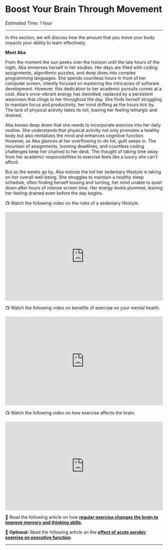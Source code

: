 # Boost Your Brain Through Movement

*Estimated Time: 1 hour*

---

In this section, we will discuss how the amount that you move your body impacts your ability to learn effectively.

<aside>

**Meet Aba**
  
From the moment the sun peeks over the horizon until the late hours of the night, Aba immerses herself in her studies. Her days are filled with coding assignments, algorithmic puzzles, and deep dives into complex programming languages. She spends countless hours in front of her computer screen, intently focused on mastering the intricacies of software development. However, this dedication to her academic pursuits comes at a cost. Aba's once-vibrant energy has dwindled, replaced by a persistent weariness that clings to her throughout the day. She finds herself struggling to maintain focus and productivity, her mind drifting as the hours tick by. The lack of physical activity takes its toll, leaving her feeling lethargic and drained.

Aba knows deep down that she needs to incorporate exercise into her daily routine. She understands that physical activity not only promotes a healthy body but also revitalizes the mind and enhances cognitive function. However, as Aba glances at her overflowing to-do list, guilt seeps in. The mountain of assignments, looming deadlines, and countless coding challenges keep her chained to her desk. The thought of taking time away from her academic responsibilities to exercise feels like a luxury she can't afford.

But as the weeks go by, Aba notices the toll her sedentary lifestyle is taking on her overall well-being. She struggles to maintain a healthy sleep schedule, often finding herself tossing and turning, her mind unable to quiet down after hours of intense screen time. Her energy levels plummet, leaving her feeling drained even before the day begins.

</aside>


<aside>

📺 Watch the following video on the risks of a sedentary lifestyle.

</aside>

<div style="position: relative; padding-bottom: 56.25%; height: 0;"><iframe src="https://www.youtube.com/embed/wUEl8KrMz14" title="YouTube video player" frameborder="0" allow="accelerometer; autoplay; clipboard-write; encrypted-media; gyroscope; picture-in-picture" allowfullscreen style="position: absolute; top: 0; left: 0; width: 100%; height: 100%;"></iframe></div>

<aside>
  

📺 Watch the following video on benefits of exercise on your mental health.

</aside>

<div style="position: relative; padding-bottom: 56.25%; height: 0;"><iframe src="https://www.youtube.com/embed/mJW7dYXPZ2o" title="YouTube video player" frameborder="0" allow="accelerometer; autoplay; clipboard-write; encrypted-media; gyroscope; picture-in-picture" allowfullscreen style="position: absolute; top: 0; left: 0; width: 100%; height: 100%;"></iframe></div>

<aside>


📺 Watch the following video on how exercise affects the brain.

</aside>

<div style="position: relative; padding-bottom: 56.25%; height: 0;"><iframe src="https://www.youtube.com/embed/E0ARTVoI18U" title="YouTube video player" frameborder="0" allow="accelerometer; autoplay; clipboard-write; encrypted-media; gyroscope; picture-in-picture" allowfullscreen style="position: absolute; top: 0; left: 0; width: 100%; height: 100%;"></iframe></div>

<aside>

📖 Read the following article on how **[regular exercise changes the brain to improve memory and thinking skills](https://www.health.harvard.edu/blog/regular-exercise-changes-brain-improve-memory-thinking-skills-201404097110)**.

</aside>

<aside>

📖 **Optional:** Read the following article on the [**effect of acute aerobic exercise on executive function**](https://www.sciencedirect.com/science/article/pii/S0149763421002670).

</aside>

---

